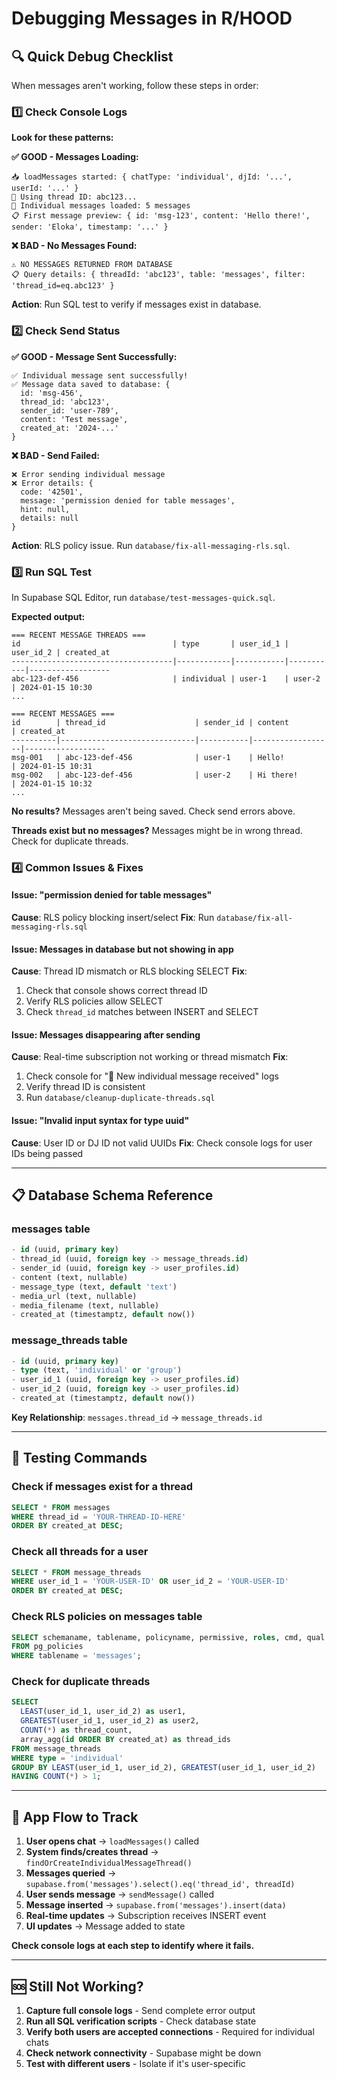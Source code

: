 # Debugging Messages in R/HOOD

## 🔍 Quick Debug Checklist

When messages aren't working, follow these steps in order:

### 1️⃣ Check Console Logs

**Look for these patterns:**

**✅ GOOD - Messages Loading:**
```
📥 loadMessages started: { chatType: 'individual', djId: '...', userId: '...' }
🧵 Using thread ID: abc123...
📨 Individual messages loaded: 5 messages
📋 First message preview: { id: 'msg-123', content: 'Hello there!', sender: 'Eloka', timestamp: '...' }
```

**❌ BAD - No Messages Found:**
```
⚠️ NO MESSAGES RETURNED FROM DATABASE
📋 Query details: { threadId: 'abc123', table: 'messages', filter: 'thread_id=eq.abc123' }
```
**Action**: Run SQL test to verify if messages exist in database.

### 2️⃣ Check Send Status

**✅ GOOD - Message Sent Successfully:**
```
✅ Individual message sent successfully!
✅ Message data saved to database: { 
  id: 'msg-456', 
  thread_id: 'abc123', 
  sender_id: 'user-789', 
  content: 'Test message', 
  created_at: '2024-...' 
}
```

**❌ BAD - Send Failed:**
```
❌ Error sending individual message
❌ Error details: { 
  code: '42501', 
  message: 'permission denied for table messages', 
  hint: null, 
  details: null 
}
```
**Action**: RLS policy issue. Run `database/fix-all-messaging-rls.sql`.

### 3️⃣ Run SQL Test

In Supabase SQL Editor, run `database/test-messages-quick.sql`.

**Expected output:**
```
=== RECENT MESSAGE THREADS ===
id                                  | type       | user_id_1 | user_id_2 | created_at
------------------------------------|------------|-----------|-----------|------------------
abc-123-def-456                     | individual | user-1    | user-2    | 2024-01-15 10:30
...

=== RECENT MESSAGES ===
id        | thread_id                    | sender_id | content          | created_at
----------|------------------------------|-----------|------------------|------------------
msg-001   | abc-123-def-456              | user-1    | Hello!           | 2024-01-15 10:31
msg-002   | abc-123-def-456              | user-2    | Hi there!        | 2024-01-15 10:32
...
```

**No results?** Messages aren't being saved. Check send errors above.

**Threads exist but no messages?** Messages might be in wrong thread. Check for duplicate threads.

### 4️⃣ Common Issues & Fixes

#### Issue: "permission denied for table messages"
**Cause**: RLS policy blocking insert/select
**Fix**: Run `database/fix-all-messaging-rls.sql`

#### Issue: Messages in database but not showing in app
**Cause**: Thread ID mismatch or RLS blocking SELECT
**Fix**: 
1. Check that console shows correct thread ID
2. Verify RLS policies allow SELECT
3. Check `thread_id` matches between INSERT and SELECT

#### Issue: Messages disappearing after sending
**Cause**: Real-time subscription not working or thread mismatch
**Fix**:
1. Check console for "📨 New individual message received" logs
2. Verify thread ID is consistent
3. Run `database/cleanup-duplicate-threads.sql`

#### Issue: "Invalid input syntax for type uuid"
**Cause**: User ID or DJ ID not valid UUIDs
**Fix**: Check console logs for user IDs being passed

---

## 📋 Database Schema Reference

### messages table
```sql
- id (uuid, primary key)
- thread_id (uuid, foreign key -> message_threads.id)
- sender_id (uuid, foreign key -> user_profiles.id)
- content (text, nullable)
- message_type (text, default 'text')
- media_url (text, nullable)
- media_filename (text, nullable)
- created_at (timestamptz, default now())
```

### message_threads table
```sql
- id (uuid, primary key)
- type (text, 'individual' or 'group')
- user_id_1 (uuid, foreign key -> user_profiles.id)
- user_id_2 (uuid, foreign key -> user_profiles.id)
- created_at (timestamptz, default now())
```

**Key Relationship**: `messages.thread_id` -> `message_threads.id`

---

## 🧪 Testing Commands

### Check if messages exist for a thread
```sql
SELECT * FROM messages 
WHERE thread_id = 'YOUR-THREAD-ID-HERE' 
ORDER BY created_at DESC;
```

### Check all threads for a user
```sql
SELECT * FROM message_threads 
WHERE user_id_1 = 'YOUR-USER-ID' OR user_id_2 = 'YOUR-USER-ID'
ORDER BY created_at DESC;
```

### Check RLS policies on messages table
```sql
SELECT schemaname, tablename, policyname, permissive, roles, cmd, qual
FROM pg_policies
WHERE tablename = 'messages';
```

### Check for duplicate threads
```sql
SELECT 
  LEAST(user_id_1, user_id_2) as user1,
  GREATEST(user_id_1, user_id_2) as user2,
  COUNT(*) as thread_count,
  array_agg(id ORDER BY created_at) as thread_ids
FROM message_threads
WHERE type = 'individual'
GROUP BY LEAST(user_id_1, user_id_2), GREATEST(user_id_1, user_id_2)
HAVING COUNT(*) > 1;
```

---

## 📱 App Flow to Track

1. **User opens chat** → `loadMessages()` called
2. **System finds/creates thread** → `findOrCreateIndividualMessageThread()`
3. **Messages queried** → `supabase.from('messages').select().eq('thread_id', threadId)`
4. **User sends message** → `sendMessage()` called
5. **Message inserted** → `supabase.from('messages').insert(data)`
6. **Real-time updates** → Subscription receives INSERT event
7. **UI updates** → Message added to state

**Check console logs at each step to identify where it fails.**

---

## 🆘 Still Not Working?

1. **Capture full console logs** - Send complete error output
2. **Run all SQL verification scripts** - Check database state
3. **Verify both users are accepted connections** - Required for individual chats
4. **Check network connectivity** - Supabase might be down
5. **Test with different users** - Isolate if it's user-specific

